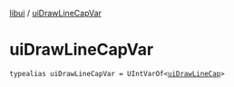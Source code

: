 [libui](README.md) / [uiDrawLineCapVar](ui-draw-line-cap-var.md)

# uiDrawLineCapVar

`typealias uiDrawLineCapVar = UIntVarOf<`[`uiDrawLineCap`](ui-draw-line-cap.md)`>`